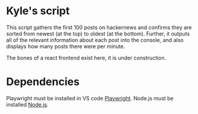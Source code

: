 # Kyle's script 

This script gathers the first 100 posts on hackernews and confirms they are sorted from newest (at the top) to oldest (at the bottom).
Further, it outputs all of the relevant information about each post into the console, and also displays how many posts there were per minute.

The bones of a react frontend exist here, it is under construction.

# Dependencies
Playwright must be installed in VS code [Playwright](https://marketplace.visualstudio.com/items?itemName=ms-playwright.playwright).
Node.js must be installed [Node.js](https://nodejs.org/en).